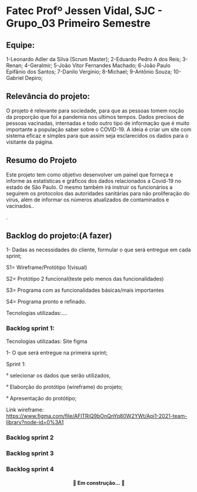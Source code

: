# Fatec Profº Jessen Vidal, SJC - Grupo_03 Primeiro Semestre

## Equipe:
1-Leonardo Adler da Silva (Scrum Master); 
2-Eduardo Pedro A dos Reis; 3-Renan; 4-Geralmir; 5-João Vitor Fernandes Machado; 6-João Paulo Epifânio dos Santos; 7-Danilo Verginio; 8-Michael; 9-Antônio Souza; 10-Gabriel Depiro;

## Relevância do projeto:
 O projeto é relevante para sociedade, para que as pessoas tomem noção da proporção que foi a pandemia nos ultimos tempos. Dados precisos de pessoas vacinadas, internadas e todo outro tipo de informação que é muito importante a população saber sobre o COVID-19. A ideia é criar um site com sistema eficaz e simples para que assim seja esclarecidos os dados para o visitante da página. 

## Resumo do Projeto
<p align="left"> Este projeto tem como objetivo desenvolver um painel que forneça e informe as estatísticas e gráficos dos dados relacionados a Covid-19 no estado de São Paulo.   O mesmo também irá instruir os funcionários a seguirem os protocolos das autoridades sanitárias para não proliferação do vírus, além de informar os números atualizados de contaminados e vacinados..</p>.

## Backlog do projeto:(A fazer)

1- Dadas as necessidades do cliente, formular o que será entregue em cada sprint;

S1= Wireframe/Protótipo 1(visual)

S2= Protótipo 2 funcional(teste pelo menos das funcionalidades)

S3= Programa com as funcionalidades básicas/mais importantes

S4= Programa pronto e refinado.
 
 Tecnologias utilizadas:....


### Backlog sprint 1:
 
 Tecnologias utilizadas: Site figma
 
 1- O que será entregue na primeira sprint;

 Sprint 1: 

  ° selecionar os dados que serão utilizados, 

  ° Elaborção do protótipo (wireframe) do projeto; 
	
  ° Apresentação do protótipo; 


Link wireframe: https://www.figma.com/file/AFlTRiQ9bOnQnYq80W2YWt/Api1-2021-team-library?node-id=0%3A1



### Backlog sprint 2
### Backlog sprint 3
### Backlog sprint 4

<h4 align="center"> 
	🚧  Em construção...  🚧
</h4>


